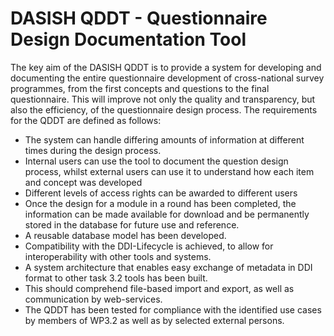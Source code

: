 DASISH QDDT - Questionnaire Design Documentation Tool
=====================================================

The key aim of the DASISH QDDT is to provide a system for developing and documenting the entire questionnaire development of cross-national survey programmes, from the first concepts and questions to the final questionnaire. This will improve not only the quality and transparency, but also the efficiency, of the questionnaire design process.
The requirements for the QDDT are defined as follows:

 * The system can handle differing amounts of information at different times during the design process.
 * Internal users can use the tool to document the question design process, whilst external users can use it to understand how each item and concept was developed
 * Different levels of access rights can be awarded to different users 
 * Once the design for a module in a round has been completed, the information can be made available for download and be permanently stored in the database for future use and reference.  
 * A reusable database model has been developed.
 * Compatibility with the DDI-Lifecycle is achieved, to allow for interoperability with other tools and systems.
 * A system architecture that enables easy exchange of metadata in DDI format to other task 3.2 tools has been built.
 * This should comprehend file-based import and export, as well as communication by web-services.
 * The QDDT has been tested for compliance with the identified use cases by members of WP3.2 as well as by selected external persons.
